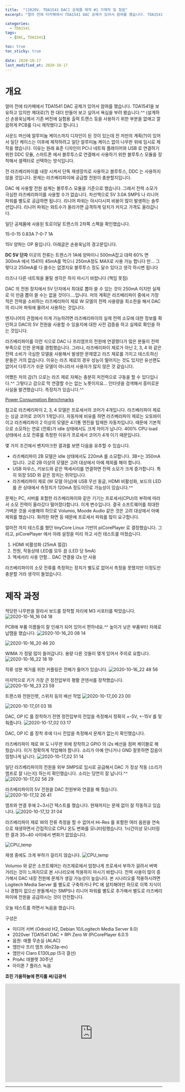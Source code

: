 ```yaml
---
title:  "[2020V. TDA1541 DAC] 공제품 제작 #1 가제작 및 청음"
excerpt: "얼마 전에 타카페에서 TDA1541 DAC 공제가 있어서 참여를 했습니다. TDA1541을 보유하고 있지만 제대로(?) 한 대더 만들어 보고 싶어서 욕심을 부려 봤습니다.^^ (설계하신 손용욱님께서 기존 버전에 실험용 출력 트랜스 등을 사용하기 위한 부분을 없애고 깔끔하게 PCB를 다시 제작했다고 합니다.)"

categories:
  - TDA1541
tags:
  - [DAC, TDA1541]

toc: true
toc_sticky: true
 
date: 2020-10-17
last_modified_at: 2020-10-17
---
```


# 개요
얼마 전에 타카페에서 TDA1541 DAC 공제가 있어서 참여를 했습니다. TDA1541을 보유하고 있지만 제대로(?) 한 대더 만들어 보고 싶어서 욕심을 부려 봤습니다.^^ (설계하신 손용욱님께서 기존 버전에 실험용 출력 트랜스 등을 사용하기 위한 부분을 없애고 깔끔하게 PCB를 다시 제작했다고 합니다.)

사운드 머신에 알루미늄 케이스까지 디자인이 된 것이 있는데 전 저만의 계획(?)이 있어서 일단 케이스는 이후에 제작하려고 일단 알루미늄 케이스 없이 나무판 위에 임시로 제작을 했습니다. 이유는 원래 표준 디자인이 PC나 네트웍 플레이어와 USB 로 연결하기 위한 DDC 모듈, 스마트폰 에서 블루투스로 연결해서 사용하기 위한 블루투스 모듈을 장착해서 셀렉터로 선택하는 방식입니다.

전 라즈베리파이를 내장 시켜서 단독 재생장치로 사용하고 블루투스, DDC 는 사용하지 않을 것입니다. 문제는 라즈베리파이에 공급할 전원이 충분할지입니다.

DAC 에 사용할 전원 설계는 블루투스 모듈을 기준으로 했습니다. 그래서 전력 소모가 극심한 라즈베리파이를 사용할 수가 없습니다. 차선책으로 5V 3.0A SMPS 나 리니어 파워를 별도로 공급하면 됩니다. 리니어 파워는 아시다시피 비용이 많이 발생하는 솔루션입니다. 리니어 파워는 와트수가 올라가면 급격하게 덩치가 커지고 가격도 올라갑니다.

일단 공제품에 사용된 토로이달 트랜스의 2차쪽 스펙을 확인했습니다.

15-0-15   0.83A
7-0-7     1A

15V 양파는 OP 용입니다. 아래글은 손용욱님의 경고문입니다. 

**DC 5V 단자**
이곳의 전류는 트렌스가 1A에 양파이니 500mA잡고 대략 60% 면 300mA 에서 1541이 45mA를 먹으니 250mA정도 MAX로 사용 가능 합니다 만... 그렇다고 250mA를 다 쓸수는 없겠지요 블루투스 정도 달수 있다고 생각 하시변 됩니다 

라즈나 다른 네트웍을 물릴 생각은 하지 마시기 바랍니다 (책임 못짐)

DAC 의 전원 장치에서 5V 단자에서 최대로 뽑아 쓸 수 있는 것이 250mA 이지만 실제로 이 만큼 뽑아 쓸 수는 없을 것이다....입니다. 저의 계획은 라즈베리파이 중에서 가장 적은 전력을 소비하는 라즈베리파이 제로 W 모델의 전력 사용량을 최소한을 해서 DAC의 리니어 파워에 물려서 사용하는 것입니다.

엔지니어의 관점에서 이게 가능하려면 라즈베리파이의 실제 전력 소모에 대한 정보를 확인하고 DAC의 5V 전원을 사용할 수 있을지에 대한 사전 검증을 하고 실제로 확인을 하는 것입니다.

라즈베리파이를 이런 식으로 DAC 나 프리앰프의 전원에 연결했다가 많은 분들이 전력 부족으로 인한 문제를 경험했습니다. 그러나, 라즈베리파이 제로가 아닌 2, 3, 4 와 같은 전력 소비가 극심한 모델을 사용해서 발생한 문제였고 라즈 제로를 가지고 테스트하신 분들은 거의 없습니다. 이유는 라즈 제로의 경우 성능이 떨어지는 것도 있지만 유선랜도 없어서 다루기가 쉬운 모델이 아니라서 사용자가 많지 않은 것 같습니다.

어쨌든 저의 감(?) 으로는 라즈 제로 자체는 충분히 저전력으로 구동을 할 수 있다입니다.^^ 그렇다고 감으로 막 연결할 수는 없는 노릇이지요... 인터넷을 검색해서 흥미로운 사실을 발견했습니다. 측정치가 있습니다.^^

[Power Consumption Benchmarks](https://www.pidramble.com/wiki/benchmarks/power-consumption)

참고로 라즈베리파이 2, 3, 4 모델은 프로세서의 코어가 4개입니다. 라즈베리파이 제로는 싱글 코어로 코어가 1개입니다. 자동차에 비유를 하면 라즈베리파이 제로는 오토바이이고 라즈베리파이 2 이상의 모델은 4기통 엔진을 탑재한 자동차입니다. 때문에 기본적으로 소모하는 연료 (전류)가 idle 상태에서도 크게 차이가 납니다. 400% CPU load 상태에서 소모 전류를 측정한 이유가 프로세서 코어가 4개 이기 때문입니다.

몇 가지 조건에서 벤치마크한 결과를 보면 다음을 유추할 수 있습니다.

* 라즈베리파이 2B 모델은 idle 상태에서도 220mA 를 소모합니다. 3B+는 350mA 입니다. 고로 2B 이상의 모델은 고려 대상에서 아예 제외를 해야 합니다. 
* USB 마우스, 키보드와 같은 액세서리를 연결하면 전력 소모가 크게 증가합니다. 특히 외장 SSD 와 같은 장치는 쥐약입니다.
* 라즈베리파이 제로 (W 모델 아님)에 USB 무선 동글, HDMI 비활성화, 보드의 LED를 끈 상태에서 측정치가 120mA 정도이므로 가능성이 있습니다.^^  

문제는 PC, 서버를 포함한 라즈베리파이와 같은 기기는 프로세서(CPU)의 부하에 따라서 소모 전력이 올라갔다 떨어졌다합니다. 이게 변수입니다. 결국 소프트웨어를 최대한 가벼운 것을 사용해야 하므로 Volumio, Moode Audio 같은 것은 고려 대상에서 아예 제외를 했습니다. 화려한 화면 등 때문에 프로세서 파워를 많이 요구합니다. 

얼마전 까지 테스트를 했던 tinyCore Linux 기반의 piCorePlayer 로 결정했습니다. 그리고, piCorePlayer 에서 아래 설정을 미리 하고 사전 테스트를 마쳤습니다.

1) HDMI 비활성화 (25mA 절감)
2) 전원, 작동상태 LED를 모두 끔 (LED 당 5mA)
3) 액세서리 사용 안함... DAC 연결용 i2s 만 사용  

라즈베리파이의 소모 전류를 측정하는 장치가 별도로 없어서 측정을 못했지만 이정도만 충분할 거라 생각이 들었습니다.

# 제작 과정

적당한 나무판을 잘라서 보드를 장착할 자리에 M3 서포터를 박았습니다. 
![2020-10-16_16 04 18](https://user-images.githubusercontent.com/94424445/145944300-47e0f30a-5a11-4ea3-84c6-f594cff7d6da.jpg)

PCB에 부품 이름들이 잘 인쇄가 되어 있어서 편하네요.^^ 높이가 낮은 부품부터 차례로 납땜을 했습니다.
![2020-10-16_20 08 14](https://user-images.githubusercontent.com/94424445/145944321-7430125b-35b3-4b1a-8c04-50d09e6343de.jpg)

![2020-10-16_20 46 20](https://user-images.githubusercontent.com/94424445/145944340-06ec93e8-3ea3-4f5b-9c32-36135ae52ea6.jpg)

WIMA 가 정말 많이 들어갑니다. 용량 다른 것들이 몇개 있어서 주의로 요합니다.
![2020-10-16_22 18 19](https://user-images.githubusercontent.com/94424445/145944353-fe469c8f-0c5c-47d9-a478-f762b0d0d771.jpg)

직류 성분 제거를 위한 커플링은 전해가 들어가 있습니다. 
![2020-10-16_22 48 56](https://user-images.githubusercontent.com/94424445/145944443-098ff221-dc2a-44d7-9ff6-ac85261ece46.jpg)

마지막으로 키가 가장 큰 정전압부의 평활 콘덴서를 장착했습니다. 
![2020-10-16_23 23 59](https://user-images.githubusercontent.com/94424445/145944468-f5b6b719-9e5f-4805-acb0-ba9664425212.jpg)

트랜스와 전원인렛, 스위치 등의 배선 작업
![2020-10-17_00 23 00](https://user-images.githubusercontent.com/94424445/145944513-75407467-79f8-4bd5-a3e7-3169aba66191.jpg)

![2020-10-17_01 03 18](https://user-images.githubusercontent.com/94424445/145944537-849ea4a2-6c35-4a9c-a02d-10d3acf97a01.jpg)

DAC, OP IC 를 장착하기 전엔 정전압부의 전압을 측정해서 정확히 +-5V, +-15V 를 맞춰줍니다.
![2020-10-17_02 03 17](https://user-images.githubusercontent.com/94424445/145944554-cb5820f8-80b4-44a4-8545-be3edb476e6f.jpg)

DAC, OP IC 를 장착 후에 다시 전압을 측정해서 문제가 없는지 확인했습니다.

라즈베리파이 제로 W 도 나무판 위에 장착하고 GPIO 의 i2s 배선을 점퍼 케이블로 해 줬습니다. 이거 정확하게 작업해야 합니다. 소리가 아예 안나거나 GND 잘못하면 잡음이 엄청나게 납니다.
![2020-10-17_02 51 14](https://user-images.githubusercontent.com/94424445/145944569-ede1c24e-51c5-453f-9725-6df2d72ca088.jpg)

일단 라즈베리파이의 전원을 외부 SMPS로 임시로 공급해서 DAC 가 정상 작동 (소리가 앰프로 잘 나는지) 하는지 확인했습니다. 소리는 당연히 잘 납니다.^^
![2020-10-17_02 56 29](https://user-images.githubusercontent.com/94424445/145944583-10c4ca1b-4da3-4a8c-a2de-2b28d211c969.jpg)

라즈베리파이의 5V 전원을 DAC 전원부와 연결을 해 줬습니다. 
![2020-10-17_12 26 41](https://user-images.githubusercontent.com/94424445/145944629-7272f3f5-adc5-4cd6-8674-b5954b805640.jpg)

앰프와 연결 후에 2~3시간 텍스트를 했습니다. 현재까지는 문제 없이 잘 작동하고 있습니다. 
![2020-10-17_12 31 04](https://user-images.githubusercontent.com/94424445/145944648-b9fb71ae-5352-43ce-95be-4f8dc9a825e0.jpg)

라즈베리파이 제로 W의 전류 측정을 할 수 없어서 Hi-Res 를 포함한 여러 음원을 연속으로 재생하면서 간접적으로 CPU 온도 변화를 모니터링했습니다. 1시간이상 모니터링 한 결과 35~40 사이에서 변화가 없었습니다. 

![CPU_temp](https://user-images.githubusercontent.com/94424445/145946243-e15a77b1-811b-4b72-9d33-78aff121c5fc.png)

재생 중에도 크게 부하가 걸리지 않습니다.
![CPU_temp](https://user-images.githubusercontent.com/94424445/145946258-bb7a12da-eb16-4a0d-88a9-7362049207a3.png)

Volumio 와 같은 소프트웨어는 라즈제로에서 엄청나게 프로세서 부하가 걸려서 버벅 거리는 것이 느껴지므로 본 시나리오에 적용하지 마시기 바랍니다. 전력 사용이 많이 증가해서 DAC 내장 전원에 문제가 생길 가능성이 높습니다. 본 시나리오를 적용하시려면 Logitech Media Server 를 별도로 구축하거나 PC 에 설치해야만 하므로 이쪽 지식이나 경험이 없으신 분들께서는 SMPS나 리니어 파워를 별도로 추가해서 별도로 라즈베리파이에 전원을 공급하시는 것이 안전합니다.

오늘 테스트를 하면서 녹음을 했습니다. 

구성은 

* 미디어 서버 (Odroid H2, Debian 10/Logitech Media Server 8.0)
* 2020ver TDA1541 DAC + RPi Zero W (PiCorePlayer 6.0.1)
* 음원: 애플 무손실 (ALAC)
* 앰만사 프리 앰프 (6n23p-ev)
* 앰만사 Claro E130Lpp (5극 결선)
* ProAc 태블렛 30주년 
* 아이폰 7 플러스 녹음

**흐린 가을하늘에 편지를 써/김광석**

<iframe width="560" height="315" src="https://www.youtube.com/embed/ajRtMid6xOw" frameborder="0" allowfullscreen></iframe>

---